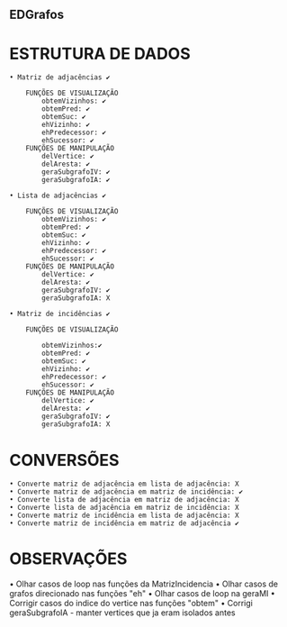 ## EDGrafos

<h1>ESTRUTURA DE DADOS</h1>

	• Matriz de adjacências ✔
	
		FUNÇÕES DE VISUALIZAÇÃO
			obtemVizinhos: ✔ 
			obtemPred: ✔ 
			obtemSuc: ✔ 
			ehVizinho: ✔ 
			ehPredecessor: ✔ 
			ehSucessor: ✔ 
		FUNÇÕES DE MANIPULAÇÃO
			delVertice: ✔ 
			delAresta: ✔ 
			geraSubgrafoIV: ✔
			geraSubgrafoIA: ✔

	• Lista de adjacências ✔
	
		FUNÇÕES DE VISUALIZAÇÃO
			obtemVizinhos: ✔
			obtemPred: ✔
			obtemSuc: ✔
			ehVizinho: ✔
			ehPredecessor: ✔
			ehSucessor: ✔
		FUNÇÕES DE MANIPULAÇÃO
			delVertice: ✔
			delAresta: ✔
			geraSubgrafoIV: ✔
			geraSubgrafoIA: X

	• Matriz de incidências ✔
	
		FUNÇÕES DE VISUALIZAÇÃO

			obtemVizinhos:✔
			obtemPred: ✔
			obtemSuc: ✔
			ehVizinho: ✔
			ehPredecessor: ✔
			ehSucessor: ✔
		FUNÇÕES DE MANIPULAÇÃO
			delVertice: ✔
			delAresta: ✔
			geraSubgrafoIV: ✔
			geraSubgrafoIA: X

<h1>CONVERSÕES</h1>
				
	• Converte matriz de adjacência em lista de adjacência: X
	• Converte matriz de adjacência em matriz de incidência: ✔
	• Converte lista de adjacência em matriz de adjacência: X
	• Converte lista de adjacência em matriz de incidência: X
	• Converte matriz de incidência em lista de adjacência: X
	• Converte matriz de incidência em matriz de adjacência ✔

<h1>OBSERVAÇÕES</h1>
	• Olhar casos de loop nas funções da MatrizIncidencia
	• Olhar casos de grafos direcionado nas funções "eh"
	• Olhar casos de loop na geraMI
	• Corrigir casos do indice do vertice nas funções "obtem"
	• Corrigi geraSubgrafoIA - manter vertices que ja eram isolados antes

